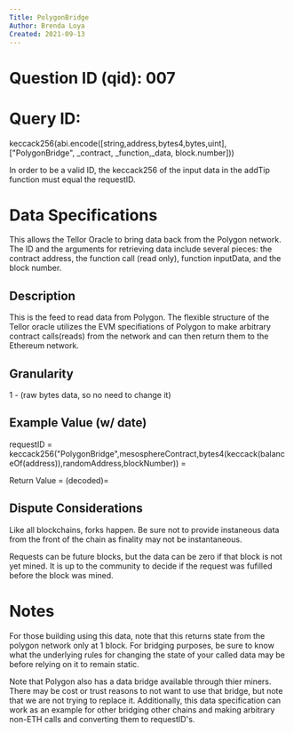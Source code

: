 ```yaml
---
Title: PolygonBridge 
Author: Brenda Loya
Created: 2021-09-13
---
```


# Question ID (qid): 007

# Query ID: 

keccack256(abi.encode([string,address,bytes4,bytes,uint],["PolygonBridge", _contract, _function,_data, block.number]))

In order to be a valid ID, the keccack256 of the input data in the addTip function must equal the requestID. 

# Data Specifications

This allows the Tellor Oracle to bring data back from the Polygon network.  The ID and the arguments for retrieving data include several pieces: the contract address, the function call (read only), function inputData, and the block number.


## Description

This is the feed to read data from Polygon.  The flexible structure of the Tellor oracle utilizes the EVM specifiations of Polygon to make arbitrary contract calls(reads) from the network and can then return them to the Ethereum network. 


## Granularity

1 - (raw bytes data, so no need to change it)

## Example Value (w/ date)

requestID   = keccack256("PolygonBridge",mesosphereContract,bytes4(keccack(balanceOf(address)),randomAddress,blockNumber))
            = 

Return Value = 
    (decoded)= 


## Dispute Considerations

Like all blockchains, forks happen. Be sure not to provide instaneous data from the front of the chain as finality may not be instantaneous. 

Requests can be future blocks, but the data can be zero if that block is not yet mined. It is up to the community to decide if the request was fufilled before the block was mined.  

# Notes

For those building using this data, note that this returns state from the polygon network only at 1 block.  For bridging purposes, be sure to know what the underlying rules for changing the state of your called data may be before relying on it to remain static. 

Note that Polygon also has a data bridge available through thier miners.  There may be cost or trust reasons to not want to use that bridge, but note that we are not trying to replace it.  Additionally, this data specification can work as an example for other bridging other chains and making arbitrary non-ETH calls and converting them to requestID's. 
